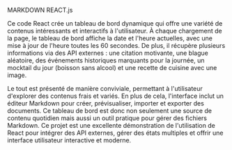 MARKDOWN REACT.js

Ce code React crée un tableau de bord dynamique qui offre une variété de contenus intéressants et interactifs à l'utilisateur. À chaque chargement de la page, le tableau de bord affiche la date et l'heure actuelles, avec une mise à jour de l'heure toutes les 60 secondes. De plus, il récupère plusieurs informations via des API externes : une citation motivante, une blague aléatoire, des événements historiques marquants pour la journée, un mocktail du jour (boisson sans alcool) et une recette de cuisine avec une image. 

Le tout est présenté de manière conviviale, permettant à l'utilisateur d'explorer des contenus frais et variés. En plus de cela, l'interface inclut un éditeur Markdown pour créer, prévisualiser, importer et exporter des documents. Ce tableau de bord est donc non seulement une source de contenu quotidien mais aussi un outil pratique pour gérer des fichiers Markdown. Ce projet est une excellente démonstration de l'utilisation de React pour intégrer des API externes, gérer des états multiples et offrir une interface utilisateur interactive et moderne.
